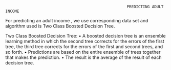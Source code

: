                                                         PREDICTING ADULT INCOME

For predicting an adult income , we use corresponding data set and algorithm used is Two Class Boosted Decision Tree. 

Two Class Boosted Decision Tree:
•	A boosted decision tree is an ensemble learning method in which the second tree corrects for the errors of the first tree, the third tree corrects for the errors of the first and second trees, and so forth. 
•	Predictions are based on the entire ensemble of trees together that makes the prediction. 
•	The result is the average of the result of each decision tree. 
